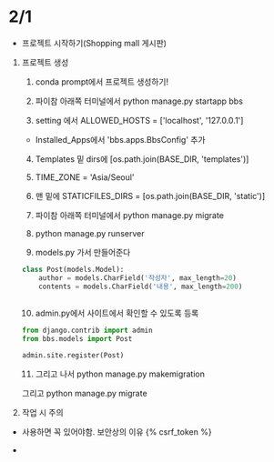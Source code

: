 # 2/1	

- 프로젝트 시작하기(Shopping mall 게시판)

1. 프로젝트 생성

   1) conda prompt에서 프로젝트 생성하기!

   2) 파이참 아래쪽 터미널에서 python manage.py startapp bbs

   3) setting 에서 ALLOWED_HOSTS = ['localhost', '127.0.0.1']

   - Installed_Apps에서 'bbs.apps.BbsConfig' 추가

   4) Templates 밑 dirs에 [os.path.join(BASE_DIR, 'templates')]

   5) TIME_ZONE = 'Asia/Seoul'

   6) 맨 밑에 STATICFILES_DIRS = [os.path.join(BASE_DIR, 'static')]

   7) 파이참 아래쪽 터미널에서 python manage.py migrate

   8) python manage.py runserver

   9) models.py 가서 만들어준다

   ```python
   class Post(models.Model):
       author = models.CharField('작성자', max_length=20)
       contents = models.CharField('내용', max_length=200)
       
   
   ```

   10) admin.py에서 사이트에서 확인할 수 있도록 등록

   ```python
   from django.contrib import admin
   from bbs.models import Post
   
   admin.site.register(Post)
   ```

   11) 그리고 나서 python manage.py makemigration

   그리고 python manage.py migrate



2. 작업 시 주의

- <form> 사용하면 꼭 있어야함. 보안상의 이유
      {% csrf_token %}
  </form>

- 